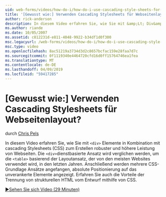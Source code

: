 ```yaml
---
uid: web-forms/videos/how-do-i/how-do-i-use-cascading-style-sheets-for-web-page-layout
title: '[Gewusst wie:] Verwenden Cascading Stylesheets für Webseitenlayout? | Microsoft-Dokumentation'
author: rick-anderson
description: In diesem Video erfahren Sie, wie Sie mit &amp;Lt; Div&amp;Gt; Elemente in Kombination mit cascading Stylesheets (CSS) zum Erstellen von robusten und höhere Leistung Web p...
ms.author: riande
ms.date: 10/05/2007
ms.assetid: c812231d-e811-4048-9922-b34df1d0f300
msc.legacyurl: /web-forms/videos/how-do-i/how-do-i-use-cascading-style-sheets-for-web-page-layout
msc.type: video
ms.openlocfilehash: 8ac51219a3734d3d2c8657bcfac159e28faa7d7c
ms.sourcegitcommit: 0f1119340e4464720cfd16d0ff15764746ea1fea
ms.translationtype: MT
ms.contentlocale: de-DE
ms.lasthandoff: 04/09/2019
ms.locfileid: "59417285"
---
```

# <a name="how-do-i-use-cascading-style-sheets-for-web-page-layout"></a>[Gewusst wie:] Verwenden Cascading Stylesheets für Webseitenlayout?

durch [Chris Pels](https://twitter.com/chrispels)

In diesem Video erfahren Sie, wie Sie mit `<div>` Elemente in Kombination mit cascading Stylesheets (CSS) zum Erstellen robuster und höhere Leistung von Webseiten. Die `<div>`dienstbasierte Ansatz wird verglichen werden, um die `<table>` basierend der Layoutansatz, der von den meisten Websites verwendet wird, in den letzten Jahren. Anschließend werden mehrere CSS-Grundlage Ansätze angefangen, absolute Positionierung auf das unverankerte Elemente angezeigt. Erfahren Sie auch die Vorteile der Trennung von strukturellen HTML vom Entwurf mithilfe von CSS.

[&#9654;Sehen Sie sich Video (29 Minuten)](https://channel9.msdn.com/Blogs/ASP-NET-Site-Videos/how-do-i-use-cascading-style-sheets-for-web-page-layout)
